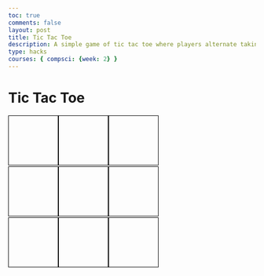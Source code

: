 ```yaml
---
toc: true
comments: false
layout: post
title: Tic Tac Toe
description: A simple game of tic tac toe where players alternate taking turns. It is played on a 3x3 board and the first to get three in a row wins either horizontally, vertically, or diagnally wins. If all spots are taken up without three in a row, then it is a draw.
type: hacks
courses: { compsci: {week: 2} }
---
```

<html>
<head>
  <style>
    .board {
      display: grid;
      grid-template-columns: repeat(3, 100px);
      grid-gap: 2px;
    }
    .cell {
      width: 100px;
      height: 100px;
      border: 1px solid black;
      text-align: center;
      font-size: 24px;
      cursor: pointer;
    }
  </style>
</head>
<body>
  <h1>Tic Tac Toe</h1>
  <div class="board" id="board">
    <div class="cell" onclick="makeMove(0, 0)"></div>
    <div class="cell" onclick="makeMove(0, 1)"></div>
    <div class="cell" onclick="makeMove(0, 2)"></div>
    <div class="cell" onclick="makeMove(1, 0)"></div>
    <div class="cell" onclick="makeMove(1, 1)"></div>
    <div class="cell" onclick="makeMove(1, 2)"></div>
    <div class="cell" onclick="makeMove(2, 0)"></div>
    <div class="cell" onclick="makeMove(2, 1)"></div>
    <div class="cell" onclick="makeMove(2, 2)"></div>
  </div>
  <p id="status"></p>
  <script>
    let currentPlayer = 'X';
    let board = [
      ['', '', ''],
      ['', '', ''],
      ['', '', '']
    ];
    function makeMove(row, col) {
      if (board[row][col] === '' && !checkWinner()) {
        board[row][col] = currentPlayer;
        document.getElementById('board').children[row * 3 + col].textContent = currentPlayer;
        if (checkWinner()) {
          document.getElementById('status').textContent = `${currentPlayer} wins!`;
        } else if (boardIsFull()) {
          document.getElementById('status').textContent = "It's a draw!";
        } else {
          currentPlayer = currentPlayer === 'X' ? 'O' : 'X';
          document.getElementById('status').textContent = `Current player: ${currentPlayer}`;
        }
      }
    }
    function checkWinner() {
      for (let i = 0; i < 3; i++) {
        if (board[i][0] === currentPlayer && board[i][1] === currentPlayer && board[i][2] === currentPlayer) {
          return true;
        }
        if (board[0][i] === currentPlayer && board[1][i] === currentPlayer && board[2][i] === currentPlayer) {
          return true;
        }
      }
      if (board[0][0] === currentPlayer && board[1][1] === currentPlayer && board[2][2] === currentPlayer) {
        return true;
      }
      if (board[0][2] === currentPlayer && board[1][1] === currentPlayer && board[2][0] === currentPlayer) {
        return true;
      }
      return false;
    }
    function boardIsFull() {
      for (let row = 0; row < 3; row++) {
        for (let col = 0; col < 3; col++) {
          if (board[row][col] === '') {
            return false;
          }
        }
      }
      return true;
    }
  </script>
</body>
</html>